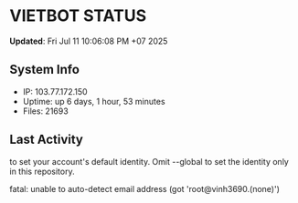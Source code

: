 # VIETBOT STATUS
**Updated**: Fri Jul 11 10:06:08 PM +07 2025

## System Info
- IP: 103.77.172.150
- Uptime: up 6 days, 1 hour, 53 minutes
- Files: 21693

## Last Activity

to set your account's default identity.
Omit --global to set the identity only in this repository.

fatal: unable to auto-detect email address (got 'root@vinh3690.(none)')
